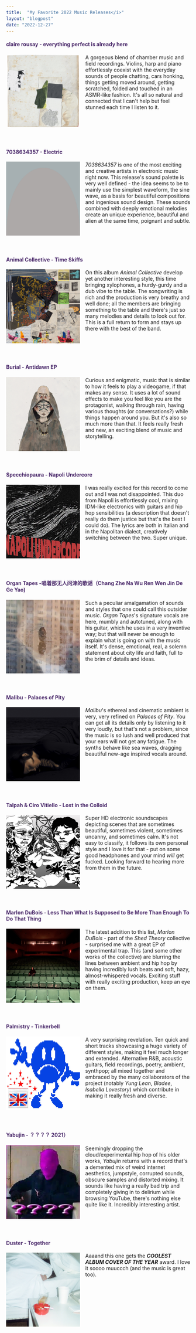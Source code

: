 ```yaml
---
title:  "My Favorite 2022 Music Releases</i>"
layout: "blogpost"
date: "2022-12-27"
---
```


<h4 style="color:#4b2a6b"><b>claire rousay - everything perfect is already here</b></h4>
<div style="display:flex; justify-content:left; padding-bottom: 20px;">
        <img src="/assets/images/aoty22/rousay.jpg" class="imgBorder" style="margin:auto; max-width:40%; float:left" alt="Claire Rousay">
        <div style="margin-left:15px; word-wrap: break-word; flex-shrink:3; text-align: left">
            A gorgeous blend of chamber music and field recordings. Violins, harp and piano effortlessly coexist with the everyday sounds of people chatting, cars honking, things getting moved around, getting scratched, folded and touched in an ASMR-like fashion. It's all so natural and connected that I can't help but feel stunned each time I listen to it.
        </div>
</div>
<br>

<h4 style="color:#4b2a6b"><b>7038634357 - Electric</b></h4>
<div style="display:flex; justify-content:left; padding-bottom: 20px;">
        <img src="/assets/images/aoty22/electric.jpg" class="imgBorder" style="margin:auto; max-width:40%; float:left" alt="Electric">
        <div style="margin-left:15px; word-wrap: break-word; flex-shrink:3; text-align: left">
            <i>7038634357</i> is one of the most exciting and creative artists in electronic music right now. This release's sound palette is very well defined - the idea seems to be to mainly use the simplest waveform, the sine wave, as a basis for beautiful compositions and ingenious sound design. These sounds combined with deeply emotional melodies create an unique experience, beautiful and alien at the same time, poignant and subtle.
        </div>
</div>
<br>

<h4 style="color:#4b2a6b"><b>Animal Collective - Time Skiffs</b></h4>
<div style="display:flex; justify-content:left; padding-bottom: 20px;">
        <img src="/assets/images/aoty22/anco.jpg" class="imgBorder" style="margin:auto; max-width:40%; float:left" alt="Time Skiffs">
        <div style="margin-left:15px; word-wrap: break-word; flex-shrink:3; text-align: left">
            On this album <i>Animal Collective</i> develop yet another interesting style, this time bringing xylophones, a hurdy-gurdy and a dub vibe to the table. The songwriting is rich and the production is very breathy and well done; all the members are bringing something to the table and there's just so many melodies and details to look out for. This is a full return to form and stays up there with the best of the band.
        </div>
</div>
<br>

<h4 style="color:#4b2a6b"><b>Burial - Antidawn EP</b></h4>
<div style="display:flex; justify-content:left; padding-bottom: 20px;">
        <img src="/assets/images/aoty22/burial.jpg" class="imgBorder" style="margin:auto; max-width:40%; float:left" alt="Antidawn">
        <div style="margin-left:15px; word-wrap: break-word; flex-shrink:3; text-align: left">
            Curious and enigmatic, music that is similar to how it feels to play a videogame, if that makes any sense. It uses a lot of sound effects to make you feel like you are the protagonist, walking through rain, having various thoughts (or conversations?) while things happen around you. But it's also so much more than that. It feels really fresh and new, an exciting blend of music and storytelling. 
        </div>
</div>
<br>

<h4 style="color:#4b2a6b"><b>Specchiopaura - Napoli Undercore</b></h4>
<div style="display:flex; justify-content:left; padding-bottom: 20px;">
        <img src="/assets/images/aoty22/specchiopaura.jpg" class="imgBorder" style="margin:auto; max-width:40%; float:left" alt="Specchiopaura">
        <div style="margin-left:15px; word-wrap: break-word; flex-shrink:3; text-align: left">
            I was really excited for this record to come out and I was not disappointed. This duo from Napoli is effortlessly cool, mixing IDM-like electronics with guitars and hip hop sensibilities (a description that doesn't really do them justice but that's the best I could do). The lyrics are both in Italian and in the Napolitan dialect, creatively switching between the two. Super unique.
        </div>
</div>
<br>

<h4 style="color:#4b2a6b"><b>Organ Tapes -唱着那无人问津的歌谣（Chang Zhe Na Wu Ren Wen Jin De Ge Yao)</b></h4>
<div style="display:flex; justify-content:left; padding-bottom: 20px;">
        <img src="/assets/images/aoty22/organtapes.jpg" class="imgBorder" style="margin:auto; max-width:40%; float:left" alt="organtapes">
        <div style="margin-left:15px; word-wrap: break-word; flex-shrink:3; text-align: left">
                Such a peculiar amalgamation of sounds and styles that one could call this outsider music. <i>Organ Tapes</i>'s signature vocals are here, mumbly and autotuned, along with his guitar, which he uses in a very inventive way; but that will never be enough to explain what is going on with the music itself. It's dense, emotional, real, a solemn statement about city life and faith, full to the brim of details and ideas.
        </div>
</div>
<br>

<h4 style="color:#4b2a6b"><b>Malibu - Palaces of Pity</b></h4>
<div style="display:flex; justify-content:left; padding-bottom: 20px;">
        <img src="/assets/images/aoty22/malibu.png" class="imgBorder" style="margin:auto; max-width:40%; float:left" alt="malibu">
        <div style="margin-left:15px; word-wrap: break-word; flex-shrink:3; text-align: left">
            <i>Malibu</i>'s ethereal and cinematic ambient is very, very refined on <i>Palaces of Pity</i>. You can get all its details only by listening to it very loudly, but that's not a problem, since the music is so lush and well produced that your ears will not get any fatigue. The synths behave like sea waves, dragging beautiful new-age inspired vocals around.
        </div>
</div>
<br>



<h4 style="color:#4b2a6b"><b>Talpah & Ciro Vitiello - Lost in the Colloid</b></h4>
<div style="display:flex; justify-content:left; padding-bottom: 20px;">
        <img src="/assets/images/aoty22/colloid.jpg" class="imgBorder" style="margin:auto; max-width:40%; float:left" alt="colloid">
        <div style="margin-left:15px; word-wrap: break-word; flex-shrink:3; text-align: left">
            Super HD electronic soundscapes depicting scenes that are sometimes beautiful, sometimes violent, sometimes uncanny, and sometimes calm. It's not easy to classify, it follows its own personal style and I love it for that - put on some good headphones and your mind <i>will</i> get fucked. Looking forward to hearing more from them in the future.
        </div>
</div>
<br>

<h4 style="color:#4b2a6b"><b>Marlon DuBois - Less Than What Is Supposed to Be More Than Enough To Do That Thing</b></h4>
<div style="display:flex; justify-content:left; padding-bottom: 20px;">
        <img src="/assets/images/aoty22/marlon.jpg" class="imgBorder" style="margin:auto; max-width:40%; float:left" alt="marlon">
        <div style="margin-left:15px; word-wrap: break-word; flex-shrink:3; text-align: left">
            The latest addition to this list, <i>Marlon DuBois</i> - part of the <i>Shed Theory</i> collective - surprised me with a great EP of experimental trap. This (and some other works of the collective) are blurring the lines between ambient and hip hop by having incredibly lush beats and soft, hazy, almost-whispered vocals. Exciting stuff with really exciting production, keep an eye on them.
        </div>
</div>
<br>



<h4 style="color:#4b2a6b"><b>Palmistry - Tinkerbell</b></h4>
<div style="display:flex; justify-content:left; padding-bottom: 20px;">
        <img src="/assets/images/aoty22/palmistry.jpg" class="imgBorder" style="margin:auto; max-width:40%; float:left" alt="palmistry">
        <div style="margin-left:15px; word-wrap: break-word; flex-shrink:3; text-align: left">
            A very surprising revelation. Ten quick and short tracks showcasing a huge variety of different styles, making it feel much longer and extended. Alternative R&B, acoustic guitars, field recordings, poetry, ambient, synthpop; all mixed together and embraced by the many collaborators of the project (notably <i>Yung Lean</i>, <i>Bladee</i>, <i>Isabella Lovestory</i>) which contribute in making it really fresh and diverse.
        </div>
</div>
<br>


<h4 style="color:#4b2a6b"><b>Yabujin - ？？？？ 2021） </b></h4>
<div style="display:flex; justify-content:left; padding-bottom: 20px;">
        <img src="/assets/images/aoty22/yabujin.jpg" class="imgBorder" style="margin:auto; max-width:40%; float:left" alt="yabujin">
        <div style="margin-left:15px; word-wrap: break-word; flex-shrink:3; text-align: left">
            Seemingly dropping the cloud/experimental hip hop of his older works, <i>Yabujin</i> returns with a record that's a demented mix of weird internet aesthetics, jumpstyle, corrupted sounds, obscure samples and distorted mixing. It sounds like having a really bad trip and completely giving in to delirium while browsing YouTube, there's nothing else quite like it. Incredibly interesting artist.
        </div>
</div>
<br>


<h4 style="color:#4b2a6b"><b>Duster - Together </b></h4>
<div style="display:flex; justify-content:left; padding-bottom: 20px;">
        <img src="/assets/images/aoty22/duster.jpg" class="imgBorder" style="margin:auto; max-width:40%; float:left" alt="duster">
        <div style="margin-left:15px; word-wrap: break-word; flex-shrink:3; text-align: left">
            Aaaand this one gets the <b><i>COOLEST ALBUM COVER OF THE YEAR</i></b> award. I love it soooo muuccch (and the music is great too).
        </div>
</div>
<br>